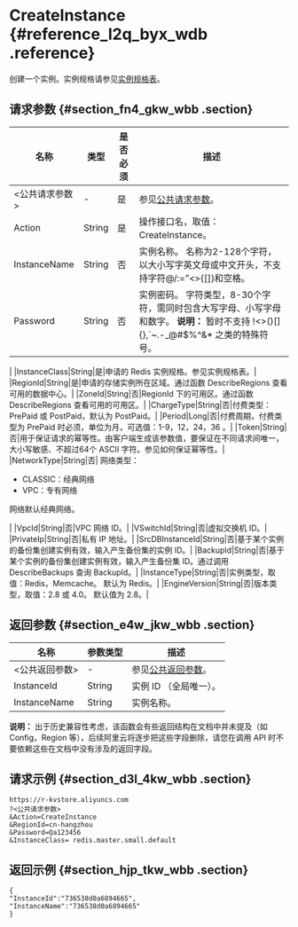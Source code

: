 # CreateInstance {#reference_l2q_byx_wdb .reference}

创建一个实例。实例规格请参见[实例规格表](cn.zh-CN/API参考/附表/实例规格表.md#)。

## 请求参数 {#section_fn4_gkw_wbb .section}

|名称|类型|是否必须|描述|
|--|--|----|--|
|<公共请求参数\>|-|是|参见[公共请求参数](cn.zh-CN/API参考/公共参数.md#section_hph_dhp_wbb)。|
|Action|String|是|操作接口名，取值：CreateInstance。|
|InstanceName|String|否|实例名称。 名称为2-128个字符，以大小写字英文母或中文开头，不支持字符@/:=”<\>\{\[\]\}和空格。|
|Password|String|否|实例密码。 字符类型，8-30个字符，需同时包含大写字母、小写字母和数字。 **说明：** 暂时不支持 !<\>\(\)\[\]\{\},\`~.-\_@\#$%^&\* 之类的特殊符号。

|
|InstanceClass|String|是|申请的 Redis 实例规格。参见实例规格表。|
|RegionId|String|是|申请的存储实例所在区域。通过函数 DescribeRegions 查看可用的数据中心。|
|ZoneId|String|否|RegionId 下的可用区。通过函数 DescribeRegions 查看可用的可用区。|
|ChargeType|String|否|付费类型：PrePaid 或 PostPaid，默认为 PostPaid。|
|Period|Long|否|付费周期，付费类型为 PrePaid 时必须，单位为月，可选值：1-9，12，24，36 。|
|Token|String|否|用于保证请求的幂等性。由客户端生成该参数值，要保证在不同请求间唯一，大小写敏感、不超过64个 ASCII 字符。参见如何保证幂等性。|
|NetworkType|String|否| 网络类型：

 -   CLASSIC：经典网络
-   VPC：专有网络

 网络默认经典网络。

 |
|VpcId|String|否|VPC 网络 ID。|
|VSwitchId|String|否|虚拟交换机 ID。|
|PrivateIp|String|否|私有 IP 地址。|
|SrcDBInstanceId|String|否|基于某个实例的备份集创建实例有效，输入产生备份集的实例 ID。|
|BackupId|String|否|基于某个实例的备份集创建实例有效，输入产生备份集 ID。通过调用 DescribeBackups 查询 BackupId。|
|InstanceType|String|否|实例类型，取值：Redis，Memcache。 默认为 Redis。|
|EngineVersion|String|否|版本类型，取值：2.8 或 4.0。 默认值为 2.8。|

## 返回参数 {#section_e4w_jkw_wbb .section}

|名称|参数类型|描述|
|--|----|--|
|<公共返回参数\>|-|参见[公共返回参数](cn.zh-CN/API参考/公共参数.md#section_rjr_zgp_wbb)。|
|InstanceId|String|实例 ID （全局唯一）。|
|InstanceName|String|实例名称。|

**说明：** 出于历史兼容性考虑，该函数会有些返回结构在文档中并未提及（如 Config，Region 等），后续阿里云将逐步把这些字段删除，请您在调用 API 时不要依赖这些在文档中没有涉及的返回字段。

## 请求示例 {#section_d3l_4kw_wbb .section}

```
https://r-kvstore.aliyuncs.com
?<公共请求参数>
&Action=CreateInstance
&RegionId=cn-hangzhou
&Password=Qa123456
&InstanceClass= redis.master.small.default
```

## 返回示例 {#section_hjp_tkw_wbb .section}

```
{
"InstanceId":"736538d0a6894665",
"InstanceName":"736538d0a6894665"
}
```

